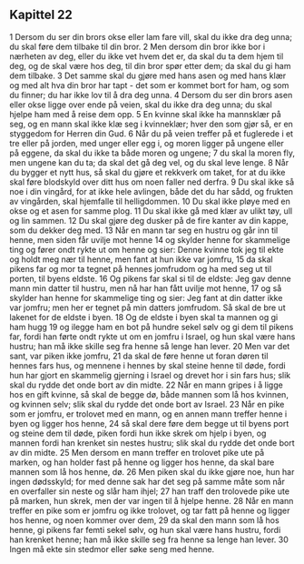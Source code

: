## Kapittel 22

1 Dersom du ser din brors okse eller lam fare vill, skal du ikke dra deg unna; du skal føre dem tilbake til din bror.
2 Men dersom din bror ikke bor i nærheten av deg, eller du ikke vet hvem det er, da skal du ta dem hjem til deg, og de skal være hos deg, til din bror spør etter dem; da skal du gi ham dem tilbake.
3 Det samme skal du gjøre med hans asen og med hans klær og med alt hva din bror har tapt - det som er kommet bort for ham, og som du finner; du har ikke lov til å dra deg unna.
4 Dersom du ser din brors asen eller okse ligge over ende på veien, skal du ikke dra deg unna; du skal hjelpe ham med å reise dem opp.
5 En kvinne skal ikke ha mannsklær på seg, og en mann skal ikke klæ seg i kvinneklær; hver den som gjør så, er en styggedom for Herren din Gud.
6 Når du på veien treffer på et fuglerede i et tre eller på jorden, med unger eller egg i, og moren ligger på ungene eller på eggene, da skal du ikke ta både moren og ungene;
7 du skal la moren fly, men ungene kan du ta; da skal det gå deg vel, og du skal leve lenge.
8 Når du bygger et nytt hus, så skal du gjøre et rekkverk om taket, for at du ikke skal føre blodskyld over ditt hus om noen faller ned derfra.
9 Du skal ikke så noe i din vingård, for at ikke hele avlingen, både det du har sådd, og frukten av vingården, skal hjemfalle til helligdommen.
10 Du skal ikke pløye med en okse og et asen for samme plog.
11 Du skal ikke gå med klær av ulikt tøy, ull og lin sammen.
12 Du skal gjøre deg dusker på de fire kanter av din kappe, som du dekker deg med.
13 Når en mann tar seg en hustru og går inn til henne, men siden får uvilje mot henne
14 og skylder henne for skammelige ting og fører ondt rykte ut om henne og sier: Denne kvinne tok jeg til ekte og holdt meg nær til henne, men fant at hun ikke var jomfru,
15 da skal pikens far og mor ta tegnet på hennes jomfrudom og ha med seg ut til porten, til byens eldste.
16 Og pikens far skal si til de eldste: Jeg gav denne mann min datter til hustru, men nå har han fått uvilje mot henne,
17 og så skylder han henne for skammelige ting og sier: Jeg fant at din datter ikke var jomfru; men her er tegnet på min datters jomfrudom. Så skal de bre ut lakenet for de eldste i byen.
18 Og de eldste i byen skal ta mannen og gi ham hugg
19 og ilegge ham en bot på hundre sekel sølv og gi dem til pikens far, fordi han førte ondt rykte ut om en jomfru i Israel, og hun skal være hans hustru; han må ikke skille seg fra henne så lenge han lever.
20 Men var det sant, var piken ikke jomfru,
21 da skal de føre henne ut foran døren til hennes fars hus, og mennene i hennes by skal steine henne til døde, fordi hun har gjort en skammelig gjerning i Israel og drevet hor i sin fars hus; slik skal du rydde det onde bort av din midte.
22 Når en mann gripes i å ligge hos en gift kvinne, så skal de begge dø, både mannen som lå hos kvinnen, og kvinnen selv; slik skal du rydde det onde bort av Israel.
23 Når en pike som er jomfru, er trolovet med en mann, og en annen mann treffer henne i byen og ligger hos henne,
24 så skal dere føre dem begge ut til byens port og steine dem til døde, piken fordi hun ikke skrek om hjelp i byen, og mannen fordi han krenket sin nestes hustru; slik skal du rydde det onde bort av din midte.
25 Men dersom en mann treffer en trolovet pike ute på marken, og han holder fast på henne og ligger hos henne, da skal bare mannen som lå hos henne, dø.
26 Men piken skal du ikke gjøre noe, hun har ingen dødsskyld; for med denne sak har det seg på samme måte som når en overfaller sin neste og slår ham ihjel;
27 han traff den trolovede pike ute på marken, hun skrek, men der var ingen til å hjelpe henne.
28 Når en mann treffer en pike som er jomfru og ikke trolovet, og tar fatt på henne og ligger hos henne, og noen kommer over dem,
29 da skal den mann som lå hos henne, gi pikens far femti sekel sølv, og hun skal være hans hustru, fordi han krenket henne; han må ikke skille seg fra henne sa lenge han lever.
30 Ingen må ekte sin stedmor eller søke seng med henne.
